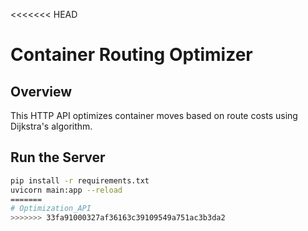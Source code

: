 <<<<<<< HEAD
# Container Routing Optimizer

## Overview
This HTTP API optimizes container moves based on route costs using Dijkstra's algorithm.

## Run the Server
```bash
pip install -r requirements.txt
uvicorn main:app --reload
=======
# Optimization_API
>>>>>>> 33fa91000327af36163c39109549a751ac3b3da2
